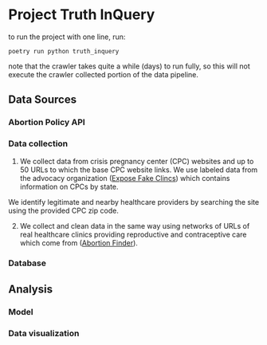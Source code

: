 # Project Truth InQuery

to run the project with one line, run:

`poetry run python truth_inquery`

note that the crawler takes quite a while (days) to run fully, so this will not execute the crawler collected portion of the data pipeline. 





## Data Sources
### Abortion Policy API

### Data collection
1. We collect data from crisis pregnancy center (CPC) websites and up to 50 URLs to which the base CPC website links. 
We use labeled data from the advocacy organization ([Expose Fake Clincs](https://www.exposefakeclinics.com/)) which contains information on CPCs by state. 

We identify legitimate and nearby healthcare providers by searching the 
site using the provided CPC zip code. 

2. We collect and clean data in the same way using networks of URLs of real healthcare clinics providing reproductive and contraceptive care which come from ([Abortion Finder](https://www.abortionfinder.org/)). 

### Database

## Analysis

### Model

### Data visualization
